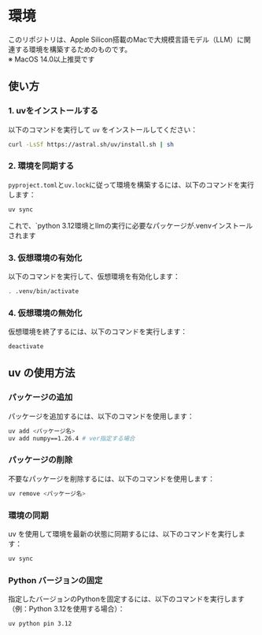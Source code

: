 # 環境

このリポジトリは、Apple Silicon搭載のMacで大規模言語モデル（LLM）に関連する環境を構築するためのものです。  
※ MacOS 14.0以上推奨です

## 使い方

### 1. uvをインストールする

以下のコマンドを実行して `uv` をインストールしてください：

```bash
curl -LsSf https://astral.sh/uv/install.sh | sh
```

### 2. 環境を同期する

`pyproject.toml`と`uv.lock`に従って環境を構築するには、以下のコマンドを実行します：

```bash
uv sync
```

これで、`python 3.12環境とllmの実行に必要なパッケージが.venvインストールされます

### 3. 仮想環境の有効化

以下のコマンドを実行して、仮想環境を有効化します：

```bash
. .venv/bin/activate
```

### 4. 仮想環境の無効化

仮想環境を終了するには、以下のコマンドを実行します：

```bash
deactivate
```

## uv の使用方法

### パッケージの追加

パッケージを追加するには、以下のコマンドを使用します：

```bash
uv add <パッケージ名>
uv add numpy==1.26.4 # ver指定する場合
```

### パッケージの削除

不要なパッケージを削除するには、以下のコマンドを使用します：

```bash
uv remove <パッケージ名>
```

### 環境の同期

uv を使用して環境を最新の状態に同期するには、以下のコマンドを実行します：

```bash
uv sync
```

### Python バージョンの固定

指定したバージョンのPythonを固定するには、以下のコマンドを実行します（例：Python 3.12を使用する場合）：

```bash
uv python pin 3.12
```
